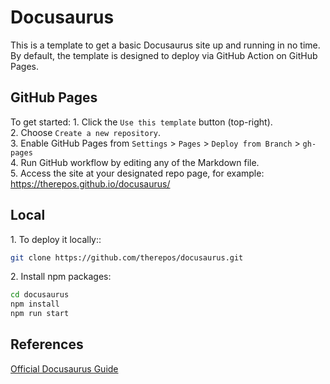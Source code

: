 # Docusaurus

This is a template to get a basic Docusaurus site up and running in no time.  
By default, the template is designed to deploy via GitHub Action on GitHub Pages.

## GitHub Pages
To get started:
1\. Click the `Use this template` button (top-right).  
2\. Choose `Create a new repository`.  
3\. Enable GitHub Pages from `Settings` > `Pages` > `Deploy from Branch` > `gh-pages`  
4\. Run GitHub workflow by editing any of the Markdown file.  
5\. Access the site at your designated repo page, for example: https://therepos.github.io/docusaurus/

## Local 
1\. To deploy it locally::  
```bash
git clone https://github.com/therepos/docusaurus.git
```

2\. Install npm packages:
```bash
cd docusaurus
npm install
npm run start
```

## References
[Official Docusaurus Guide](https://docusaurus.io/docs)